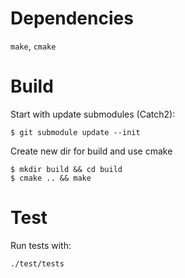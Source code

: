 # Dependencies

`make`, `cmake`

# Build

Start with update submodules (Catch2):
```
$ git submodule update --init
```

Create new dir for build and use cmake
```
$ mkdir build && cd build
$ cmake .. && make
```

# Test

Run tests with:
```
./test/tests
```
